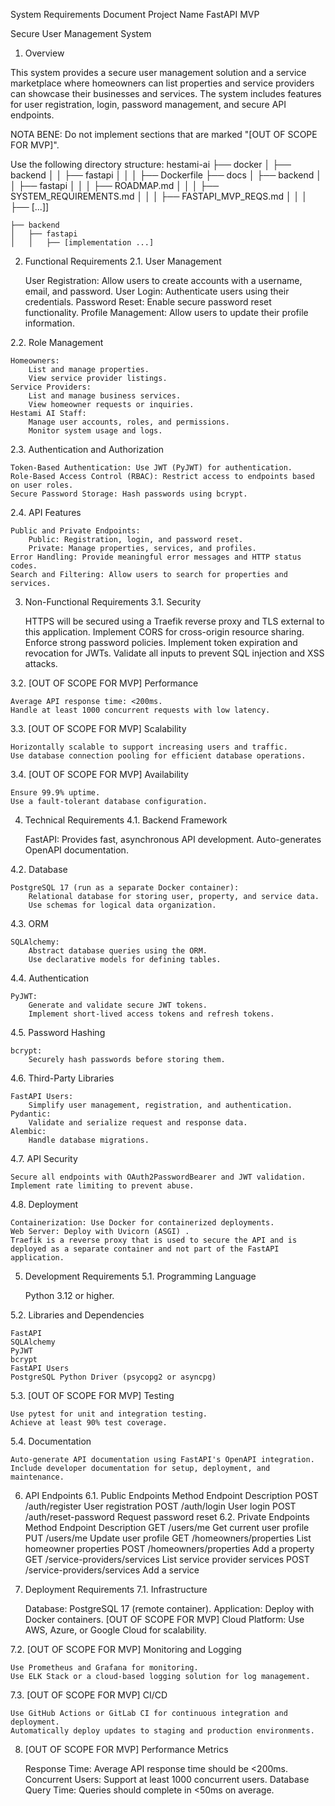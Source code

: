 System Requirements Document
Project Name FastAPI MVP

Secure User Management System
1. Overview

This system provides a secure user management solution and a service marketplace where homeowners can list properties and service providers can showcase their businesses and services. The system includes features for user registration, login, password management, and secure API endpoints.

NOTA BENE: Do not implement sections that are marked "[OUT OF SCOPE FOR MVP]".

Use the following directory structure:
    hestami-ai
    ├── docker
    │   ├── backend
    │   │   ├── fastapi
    │   │   │   ├── Dockerfile
    ├── docs
    │   ├── backend
    │   │   ├── fastapi
    │   │   │   ├── ROADMAP.md
    │   │   │   ├── SYSTEM_REQUIREMENTS.md
    │   │   │   ├── FASTAPI_MVP_REQS.md
    │   │   │   ├── [...]]
    
    ├── backend
    │   ├── fastapi
    │   │   ├── [implementation ...]


2. Functional Requirements
2.1. User Management

    User Registration: Allow users to create accounts with a username, email, and password.
    User Login: Authenticate users using their credentials.
    Password Reset: Enable secure password reset functionality.
    Profile Management: Allow users to update their profile information.

2.2. Role Management

    Homeowners:
        List and manage properties.
        View service provider listings.
    Service Providers:
        List and manage business services.
        View homeowner requests or inquiries.
    Hestami AI Staff:
        Manage user accounts, roles, and permissions.
        Monitor system usage and logs.

2.3. Authentication and Authorization

    Token-Based Authentication: Use JWT (PyJWT) for authentication.
    Role-Based Access Control (RBAC): Restrict access to endpoints based on user roles.
    Secure Password Storage: Hash passwords using bcrypt.

2.4. API Features

    Public and Private Endpoints:
        Public: Registration, login, and password reset.
        Private: Manage properties, services, and profiles.
    Error Handling: Provide meaningful error messages and HTTP status codes.
    Search and Filtering: Allow users to search for properties and services.

3. Non-Functional Requirements
3.1. Security

    HTTPS will be secured using a Traefik reverse proxy and TLS external to this application.
    Implement CORS for cross-origin resource sharing.
    Enforce strong password policies.
    Implement token expiration and revocation for JWTs.
    Validate all inputs to prevent SQL injection and XSS attacks.

3.2. [OUT OF SCOPE FOR MVP] Performance

    Average API response time: <200ms.
    Handle at least 1000 concurrent requests with low latency.

3.3. [OUT OF SCOPE FOR MVP] Scalability

    Horizontally scalable to support increasing users and traffic.
    Use database connection pooling for efficient database operations.

3.4. [OUT OF SCOPE FOR MVP] Availability

    Ensure 99.9% uptime.
    Use a fault-tolerant database configuration.

4. Technical Requirements
4.1. Backend Framework

    FastAPI:
        Provides fast, asynchronous API development.
        Auto-generates OpenAPI documentation.

4.2. Database

    PostgreSQL 17 (run as a separate Docker container):
        Relational database for storing user, property, and service data.
        Use schemas for logical data organization.

4.3. ORM

    SQLAlchemy:
        Abstract database queries using the ORM.
        Use declarative models for defining tables.

4.4. Authentication

    PyJWT:
        Generate and validate secure JWT tokens.
        Implement short-lived access tokens and refresh tokens.

4.5. Password Hashing

    bcrypt:
        Securely hash passwords before storing them.

4.6. Third-Party Libraries

    FastAPI Users:
        Simplify user management, registration, and authentication.
    Pydantic:
        Validate and serialize request and response data.
    Alembic:
        Handle database migrations.

4.7. API Security

    Secure all endpoints with OAuth2PasswordBearer and JWT validation.
    Implement rate limiting to prevent abuse.

4.8. Deployment

    Containerization: Use Docker for containerized deployments.
    Web Server: Deploy with Uvicorn (ASGI) .
    Traefik is a reverse proxy that is used to secure the API and is deployed as a separate container and not part of the FastAPI application.

5. Development Requirements
5.1. Programming Language

    Python 3.12 or higher.

5.2. Libraries and Dependencies

    FastAPI
    SQLAlchemy
    PyJWT
    bcrypt
    FastAPI Users
    PostgreSQL Python Driver (psycopg2 or asyncpg)

5.3. [OUT OF SCOPE FOR MVP] Testing

    Use pytest for unit and integration testing.
    Achieve at least 90% test coverage.

5.4. Documentation

    Auto-generate API documentation using FastAPI's OpenAPI integration.
    Include developer documentation for setup, deployment, and maintenance.

6. API Endpoints
6.1. Public Endpoints
Method	Endpoint	Description
POST	/auth/register	User registration
POST	/auth/login	User login
POST	/auth/reset-password	Request password reset
6.2. Private Endpoints
Method	Endpoint	Description
GET	/users/me	Get current user profile
PUT	/users/me	Update user profile
GET	/homeowners/properties	List homeowner properties
POST	/homeowners/properties	Add a property
GET	/service-providers/services	List service provider services
POST	/service-providers/services	Add a service
7. Deployment Requirements
7.1. Infrastructure

    Database: PostgreSQL 17 (remote container).
    Application: Deploy with Docker containers.
    [OUT OF SCOPE FOR MVP] Cloud Platform: Use AWS, Azure, or Google Cloud for scalability.

7.2. [OUT OF SCOPE FOR MVP] Monitoring and Logging

    Use Prometheus and Grafana for monitoring.
    Use ELK Stack or a cloud-based logging solution for log management.

7.3. [OUT OF SCOPE FOR MVP] CI/CD

    Use GitHub Actions or GitLab CI for continuous integration and deployment.
    Automatically deploy updates to staging and production environments.

8. [OUT OF SCOPE FOR MVP] Performance Metrics

    Response Time: Average API response time should be <200ms.
    Concurrent Users: Support at least 1000 concurrent users.
    Database Query Time: Queries should complete in <50ms on average.